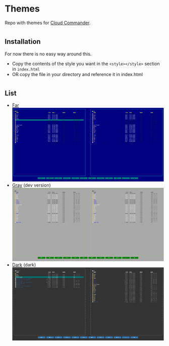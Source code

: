Themes
==============

Repo with themes for [Cloud Commander](http://cloudcmd.io/ "Cloud Commander").

#
## Installation
For now there is no easy way around this.
  - Copy the contents of the style you want in the `<style></style>` section in `index.html`
  - OR copy the file in your directory and reference it in index.html

#
## List
 - [Far](far.css)
 ![dark](imgs/far.png)
 - [Gray](grayStyle.css) (dev version)
 ![dark](imgs/gray.png)
 - [Dark](dark.css) (dark)
 ![dark](imgs/dark.png)

